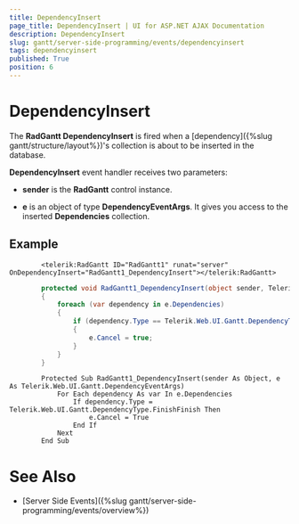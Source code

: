 ```yaml
---
title: DependencyInsert
page_title: DependencyInsert | UI for ASP.NET AJAX Documentation
description: DependencyInsert
slug: gantt/server-side-programming/events/dependencyinsert
tags: dependencyinsert
published: True
position: 6
---
```


# DependencyInsert



The __RadGantt DependencyInsert__ is fired when a [dependency]({%slug gantt/structure/layout%})'s collection is about to be inserted in the database.

__DependencyInsert__ event handler receives two parameters:

* __sender__ is the __RadGantt__ control instance.

* __e__ is an object of type __DependencyEventArgs__. It gives you access to the inserted __Dependencies__ collection.

## Example

````ASPNET
	    <telerik:RadGantt ID="RadGantt1" runat="server" OnDependencyInsert="RadGantt1_DependencyInsert"></telerik:RadGantt>
````





````C#
	    protected void RadGantt1_DependencyInsert(object sender, Telerik.Web.UI.Gantt.DependencyEventArgs e)
	    {
	        foreach (var dependency in e.Dependencies)
	        {
	            if (dependency.Type == Telerik.Web.UI.Gantt.DependencyType.FinishFinish)
	            {
	                e.Cancel = true;
	            }
	        }
	    }
````
````VB.NET
	    Protected Sub RadGantt1_DependencyInsert(sender As Object, e As Telerik.Web.UI.Gantt.DependencyEventArgs)
	        For Each dependency As var In e.Dependencies
	            If dependency.Type = Telerik.Web.UI.Gantt.DependencyType.FinishFinish Then
	                e.Cancel = True
	            End If
	        Next
	    End Sub
````


# See Also

 * [Server Side Events]({%slug gantt/server-side-programming/events/overview%})
